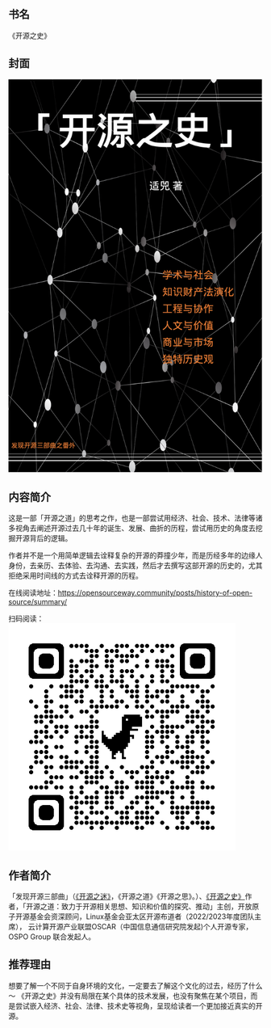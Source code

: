 ##  书名

《开源之史》


## 封面

![](./face-image/the-history-of-os-poster.jpg)

## 内容简介

这是一部「开源之道」的思考之作，也是一部尝试用经济、社会、技术、法律等诸多视角去阐述开源过去几十年的诞生、发展、曲折的历程，尝试用历史的角度去挖掘开源背后的逻辑。

作者并不是一个用简单逻辑去诠释复杂的开源的莽撞少年，而是历经多年的边缘人身份，去亲历、去体验、去沟通、去实践，然后才去撰写这部开源的历史的，尤其拒绝采用时间线的方式去诠释开源的历程。

在线阅读地址：https://opensourceway.community/posts/history-of-open-source/summary/

扫码阅读：![](qr-img/history-of-open-source.png)

## 作者简介

「发现开源三部曲」（[《开源之迷》](https://opensourceway.community/posts/book-of-open-source/the-fascinating-of-open-source/)，《开源之道》《开源之思》。）、[《开源之史》](https://opensourceway.community/posts/history-of-open-source/summary/)作者，「开源之道：致力于开源相关思想、知识和价值的探究、推动」主创，开放原子开源基金会资深顾问，Linux基金会亚太区开源布道者（2022/2023年度团队主席）， 云计算开源产业联盟OSCAR（中国信息通信研究院发起)个人开源专家，OSPO Group 联合发起人。

## 推荐理由

想要了解一个不同于自身环境的文化，一定要去了解这个文化的过去，经历了什么～ 《开源之史》并没有局限在某个具体的技术发展，也没有聚焦在某个项目，而是尝试嵌入经济、社会、法律、技术史等视角，呈现给读者一个更加接近真实的开源。

